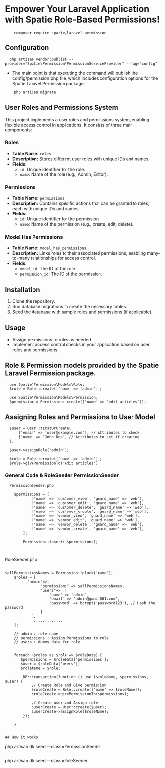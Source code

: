 # Empower Your Laravel Application with Spatie Role-Based Permissions!

```
    composer require spatie/laravel-permission
```
## Configuration

```
  php artisan vendor:publish --provider="Spatie\Permission\PermissionServiceProvider" --tag="config"
```
- The main point is that executing the command will publish the config/permission.php file, which includes configuration options for the Spatie Laravel Permission package.

```
    php artisan migrate
```

## User Roles and Permissions System

This project implements a user roles and permissions system, enabling flexible access control in applications. It consists of three main components:

### Roles

- **Table Name:** `roles`
- **Description:** Stores different user roles with unique IDs and names.
- **Fields:**
  - `id`: Unique identifier for the role.
  - `name`: Name of the role (e.g., Admin, Editor).

### Permissions

- **Table Name:** `permissions`
- **Description:** Contains specific actions that can be granted to roles, each with unique IDs and names.
- **Fields:**
  - `id`: Unique identifier for the permission.
  - `name`: Name of the permission (e.g., create, edit, delete).

### Model Has Permissions

- **Table Name:** `model_has_permissions`
- **Description:** Links roles to their associated permissions, enabling many-to-many relationships for access control.
- **Fields:**
  - `model_id`: The ID of the role.
  - `permission_id`: The ID of the permission.

## Installation

1. Clone the repository.
2. Run database migrations to create the necessary tables.
3. Seed the database with sample roles and permissions (if applicable).

## Usage

- Assign permissions to roles as needed.
- Implement access control checks in your application based on user roles and permissions.

## Role & Permission models provided by the Spatie Laravel Permission package.

```
  use Spatie\Permission\Models\Role;
  $role = Role::create(['name' => 'admin']);
```

```
  use Spatie\Permission\Models\Permission;
  $permission = Permission::create(['name' => 'edit articles']);
```


## Assigning Roles and Permissions to User Model

```
  $user = User::firstOrCreate(
      ['email' => 'user@example.com'], // Attributes to check
      ['name' => 'John Doe'] // Attributes to set if creating
  );

  $user->assignRole('admin');

```

```
  $role = Role::create(['name' => 'admin']);
  $role->givePermissionTo('edit articles');
```


### General Code & RoleSeeder PermissionSeeder

```
  PermissionSeeder.php
```

```
    $permissions = [
            ['name' => 'customer_view', 'guard_name' => 'web'],
            ['name' => 'customer_edit', 'guard_name' => 'web'],
            ['name' => 'customer_delete', 'guard_name' => 'web'],
            ['name' => 'customer_create', 'guard_name' => 'web'],
            ['name' => 'vendor_view', 'guard_name' => 'web'],
            ['name' => 'vendor_edit', 'guard_name' => 'web'],
            ['name' => 'vendor_delete', 'guard_name' => 'web'],
            ['name' => 'vendor_create', 'guard_name' => 'web'],
        ];

        Permission::insert( $permissions);
```

```


```
  RoleSeeder.php
```

```
    $allPermissionsNames = Permission::pluck('name');
        $roles = [
              "admin"=>[
                    "permissions" => $allPermissionsNames,
                    "users"=>  [
                        'name' => 'admin',
                        'email' => 'admin@gmail001.com',
                        'password' => bcrypt('password123'), // Hash the password
                    ]
                ],
                ...... , .....  
        ];

        // admin : role name
        // permissions : Assign Permissions to role
        // users : dummy data for role 


        foreach ($roles as $role => $roleData) {
           $permissions = $roleData['permissions'];
           $user = $roleData['users'];
           $roleName = $role;

            DB::transaction(function () use ($roleName, $permissions, $user) {
                // Create Role and Give permission
                $roleCreate = Role::create(['name' => $roleName]);
                $roleCreate->givePermissionTo($permissions);

                // Create user and Assign role
                $userCreate = User::create($user);
                $userCreate->assignRole($roleName);
            });

        }
```

## How it works

```
   php artisan db:seed --class=PermissionSeeder
```

```
  php artisan db:seed --class=RoleSeeder
```


